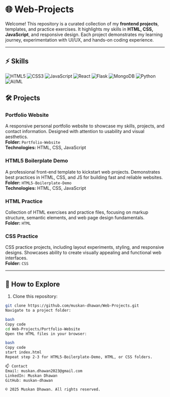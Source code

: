 # 🌐 Web-Projects

Welcome! This repository is a curated collection of my **frontend projects**, templates, and practice exercises. It highlights my skills in **HTML, CSS, JavaScript**, and responsive design. Each project demonstrates my learning journey, experimentation with UI/UX, and hands-on coding experience.

---

## ⚡ Skills

![HTML5](https://img.shields.io/badge/HTML5-E34F26?style=for-the-badge&logo=html5&logoColor=white) 
![CSS3](https://img.shields.io/badge/CSS3-1572B6?style=for-the-badge&logo=css3&logoColor=white) 
![JavaScript](https://img.shields.io/badge/JavaScript-F7DF1E?style=for-the-badge&logo=javascript&logoColor=black) 
![React](https://img.shields.io/badge/React-20232A?style=for-the-badge&logo=react&logoColor=61DAFB) 
![Flask](https://img.shields.io/badge/Flask-000000?style=for-the-badge&logo=flask&logoColor=white) 
![MongoDB](https://img.shields.io/badge/MongoDB-47A248?style=for-the-badge&logo=mongodb&logoColor=white) 
![Python](https://img.shields.io/badge/Python-3776AB?style=for-the-badge&logo=python&logoColor=white) 
![AI/ML](https://img.shields.io/badge/AI/ML-FF6F61?style=for-the-badge&logo=TensorFlow&logoColor=white)


## 🛠 Projects

### Portfolio Website
A responsive personal portfolio website to showcase my skills, projects, and contact information. Designed with attention to usability and visual aesthetics.  
**Folder:** `Portfolio-Website`  
**Technologies:** HTML, CSS, JavaScript

### HTML5 Boilerplate Demo
A professional front-end template to kickstart web projects. Demonstrates best practices in HTML, CSS, and JS for building fast and reliable websites.  
**Folder:** `HTML5-Boilerplate-Demo`  
**Technologies:** HTML, CSS, JavaScript

### HTML Practice
Collection of HTML exercises and practice files, focusing on markup structure, semantic elements, and web page design fundamentals.  
**Folder:** `HTML`  

### CSS Practice
CSS practice projects, including layout experiments, styling, and responsive designs. Showcases ability to create visually appealing and functional web interfaces.  
**Folder:** `CSS`  

---

## 📂 How to Explore

1. Clone this repository:

```bash
git clone https://github.com/muskan-dhawan/Web-Projects.git
Navigate to a project folder:

bash
Copy code
cd Web-Projects/Portfolio-Website
Open the HTML files in your browser:

bash
Copy code
start index.html
Repeat step 2-3 for HTML5-Boilerplate-Demo, HTML, or CSS folders.

📫 Contact
Email: muskan.dhawan2023@gmail.com
LinkedIn: Muskan Dhawan
GitHub: muskan-dhawan

© 2025 Muskan Dhawan. All rights reserved.
